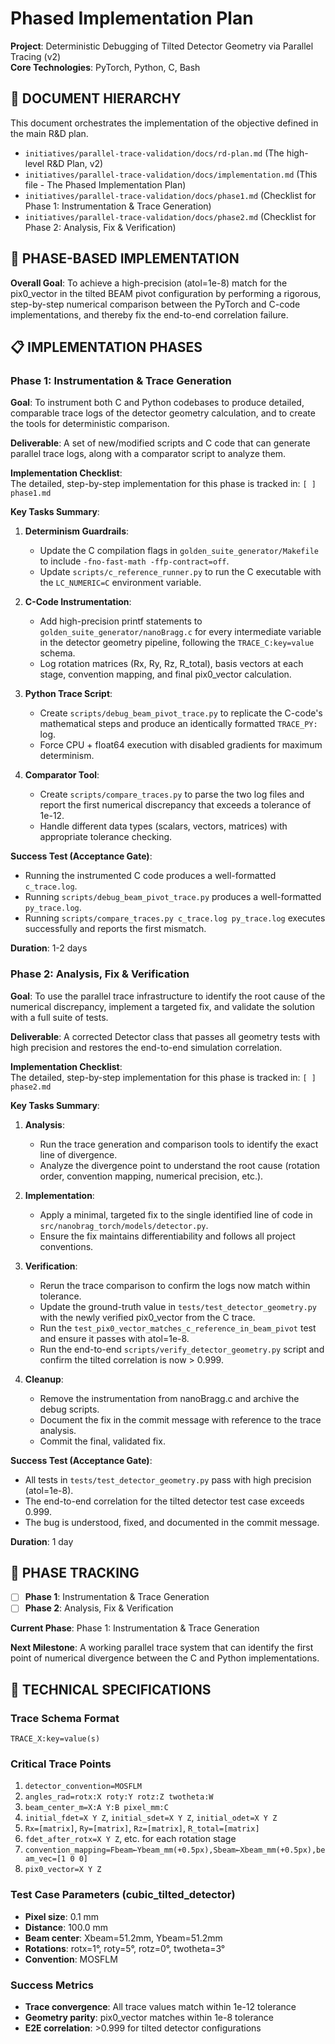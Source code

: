 <!-- ACTIVE IMPLEMENTATION PLAN -->
<!-- DO NOT MISTAKE THIS FOR A TEMPLATE. THIS IS THE OFFICIAL SOURCE OF TRUTH FOR THE PROJECT'S PHASED PLAN. -->

# Phased Implementation Plan

**Project**: Deterministic Debugging of Tilted Detector Geometry via Parallel Tracing (v2)  
**Core Technologies**: PyTorch, Python, C, Bash

## 📄 DOCUMENT HIERARCHY

This document orchestrates the implementation of the objective defined in the main R&D plan.

- `initiatives/parallel-trace-validation/docs/rd-plan.md` (The high-level R&D Plan, v2)
- `initiatives/parallel-trace-validation/docs/implementation.md` (This file - The Phased Implementation Plan)
- `initiatives/parallel-trace-validation/docs/phase1.md` (Checklist for Phase 1: Instrumentation & Trace Generation)
- `initiatives/parallel-trace-validation/docs/phase2.md` (Checklist for Phase 2: Analysis, Fix & Verification)

## 🎯 PHASE-BASED IMPLEMENTATION

**Overall Goal**: To achieve a high-precision (atol=1e-8) match for the pix0_vector in the tilted BEAM pivot configuration by performing a rigorous, step-by-step numerical comparison between the PyTorch and C-code implementations, and thereby fix the end-to-end correlation failure.

## 📋 IMPLEMENTATION PHASES

### Phase 1: Instrumentation & Trace Generation

**Goal**: To instrument both C and Python codebases to produce detailed, comparable trace logs of the detector geometry calculation, and to create the tools for deterministic comparison.

**Deliverable**: A set of new/modified scripts and C code that can generate parallel trace logs, along with a comparator script to analyze them.

**Implementation Checklist**:  
The detailed, step-by-step implementation for this phase is tracked in: `[ ] phase1.md`

**Key Tasks Summary**:

1. **Determinism Guardrails**:
   - Update the C compilation flags in `golden_suite_generator/Makefile` to include `-fno-fast-math -ffp-contract=off`.
   - Update `scripts/c_reference_runner.py` to run the C executable with the `LC_NUMERIC=C` environment variable.

2. **C-Code Instrumentation**:
   - Add high-precision printf statements to `golden_suite_generator/nanoBragg.c` for every intermediate variable in the detector geometry pipeline, following the `TRACE_C:key=value` schema.
   - Log rotation matrices (Rx, Ry, Rz, R_total), basis vectors at each stage, convention mapping, and final pix0_vector calculation.

3. **Python Trace Script**:
   - Create `scripts/debug_beam_pivot_trace.py` to replicate the C-code's mathematical steps and produce an identically formatted `TRACE_PY:` log.
   - Force CPU + float64 execution with disabled gradients for maximum determinism.

4. **Comparator Tool**:
   - Create `scripts/compare_traces.py` to parse the two log files and report the first numerical discrepancy that exceeds a tolerance of 1e-12.
   - Handle different data types (scalars, vectors, matrices) with appropriate tolerance checking.

**Success Test (Acceptance Gate)**:
- Running the instrumented C code produces a well-formatted `c_trace.log`.
- Running `scripts/debug_beam_pivot_trace.py` produces a well-formatted `py_trace.log`.
- Running `scripts/compare_traces.py c_trace.log py_trace.log` executes successfully and reports the first mismatch.

**Duration**: 1-2 days

### Phase 2: Analysis, Fix & Verification

**Goal**: To use the parallel trace infrastructure to identify the root cause of the numerical discrepancy, implement a targeted fix, and validate the solution with a full suite of tests.

**Deliverable**: A corrected Detector class that passes all geometry tests with high precision and restores the end-to-end simulation correlation.

**Implementation Checklist**:  
The detailed, step-by-step implementation for this phase is tracked in: `[ ] phase2.md`

**Key Tasks Summary**:

1. **Analysis**:
   - Run the trace generation and comparison tools to identify the exact line of divergence.
   - Analyze the divergence point to understand the root cause (rotation order, convention mapping, numerical precision, etc.).

2. **Implementation**:
   - Apply a minimal, targeted fix to the single identified line of code in `src/nanobrag_torch/models/detector.py`.
   - Ensure the fix maintains differentiability and follows all project conventions.

3. **Verification**:
   - Rerun the trace comparison to confirm the logs now match within tolerance.
   - Update the ground-truth value in `tests/test_detector_geometry.py` with the newly verified pix0_vector from the C trace.
   - Run the `test_pix0_vector_matches_c_reference_in_beam_pivot` test and ensure it passes with atol=1e-8.
   - Run the end-to-end `scripts/verify_detector_geometry.py` script and confirm the tilted correlation is now > 0.999.

4. **Cleanup**:
   - Remove the instrumentation from nanoBragg.c and archive the debug scripts.
   - Document the fix in the commit message with reference to the trace analysis.
   - Commit the final, validated fix.

**Success Test (Acceptance Gate)**:
- All tests in `tests/test_detector_geometry.py` pass with high precision (atol=1e-8).
- The end-to-end correlation for the tilted detector test case exceeds 0.999.
- The bug is understood, fixed, and documented in the commit message.

**Duration**: 1 day

## 📝 PHASE TRACKING

- [ ] **Phase 1**: Instrumentation & Trace Generation
- [ ] **Phase 2**: Analysis, Fix & Verification

**Current Phase**: Phase 1: Instrumentation & Trace Generation

**Next Milestone**: A working parallel trace system that can identify the first point of numerical divergence between the C and Python implementations.

## 🔧 TECHNICAL SPECIFICATIONS

### Trace Schema Format
```
TRACE_X:key=value(s)
```

### Critical Trace Points
1. `detector_convention=MOSFLM`
2. `angles_rad=rotx:X roty:Y rotz:Z twotheta:W`
3. `beam_center_m=X:A Y:B pixel_mm:C`
4. `initial_fdet=X Y Z`, `initial_sdet=X Y Z`, `initial_odet=X Y Z`
5. `Rx=[matrix]`, `Ry=[matrix]`, `Rz=[matrix]`, `R_total=[matrix]`
6. `fdet_after_rotx=X Y Z`, etc. for each rotation stage
7. `convention_mapping=Fbeam←Ybeam_mm(+0.5px),Sbeam←Xbeam_mm(+0.5px),beam_vec=[1 0 0]`
8. `pix0_vector=X Y Z`

### Test Case Parameters (cubic_tilted_detector)
- **Pixel size**: 0.1 mm
- **Distance**: 100.0 mm  
- **Beam center**: Xbeam=51.2mm, Ybeam=51.2mm
- **Rotations**: rotx=1°, roty=5°, rotz=0°, twotheta=3°
- **Convention**: MOSFLM

### Success Metrics
- **Trace convergence**: All trace values match within 1e-12 tolerance
- **Geometry parity**: pix0_vector matches within 1e-8 tolerance
- **E2E correlation**: >0.999 for tilted detector configurations
